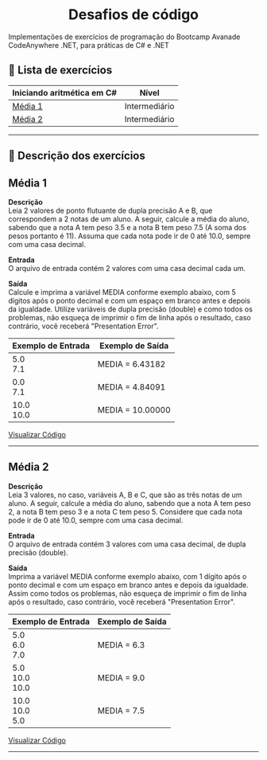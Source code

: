 <h1 align="center">Desafios de código</h1>

<p>Implementações de exercícios de programação do Bootcamp Avanade CodeAnywhere .NET, para práticas de C# e .NET </p>

## :bookmark: Lista de exercícios

Iniciando aritmética em C# | Nível
------------ | -------------
[Média 1](https://github.com/CarolineMano/Desafios_Avanade/tree/master/1%20-%20Iniciando%20Aritm%C3%A9tica%20em%20C%23/C%C3%A1lculo%20de%20m%C3%A9dia%20escolar) | Intermediário
[Média 2](https://github.com/CarolineMano/Desafios_Avanade/tree/master/1%20-%20Iniciando%20Aritm%C3%A9tica%20em%20C%23/C%C3%A1lculo%20de%20m%C3%A9dia%20escolar%202) | Intermediário

---

## :memo: Descrição dos exercícios 

## Média 1

**Descrição**  
Leia 2 valores de ponto flutuante de dupla precisão A e B, que correspondem a 2 notas de um aluno. A seguir, calcule a média do aluno, sabendo que a nota A tem peso 3.5 e a nota B tem peso 7.5 (A soma dos pesos portanto é 11). Assuma que cada nota pode ir de 0 até 10.0, sempre com uma casa decimal.  

**Entrada**  
O arquivo de entrada contém 2 valores com uma casa decimal cada um.  

**Saída**  
Calcule e imprima a variável MEDIA conforme exemplo abaixo, com 5 dígitos após o ponto decimal e com um espaço em branco antes e depois da igualdade. Utilize variáveis de dupla precisão (double) e como todos os problemas, não esqueça de imprimir o fim de linha após o resultado, caso contrário, você receberá "Presentation Error".

Exemplo de Entrada | Exemplo de Saída
------------ | -------------
5.0 <br /> 7.1 | MEDIA = 6.43182
0.0 <br /> 7.1 | MEDIA = 4.84091
10.0 <br /> 10.0 | MEDIA = 10.00000


[Visualizar Código](https://github.com/CarolineMano/Desafios_Avanade/blob/master/1%20-%20Iniciando%20Aritm%C3%A9tica%20em%20C%23/C%C3%A1lculo%20de%20m%C3%A9dia%20escolar/Program.cs)  

---

## Média 2

**Descrição**  
Leia 3 valores, no caso, variáveis A, B e C, que são as três notas de um aluno. A seguir, calcule a média do aluno, sabendo que a nota A tem peso 2, a nota B tem peso 3 e a nota C tem peso 5. Considere que cada nota pode ir de 0 até 10.0, sempre com uma casa decimal.

**Entrada**  
O arquivo de entrada contém 3 valores com uma casa decimal, de dupla precisão (double).  

**Saída**  
Imprima a variável MEDIA conforme exemplo abaixo, com 1 dígito após o ponto decimal e com um espaço em branco antes e depois da igualdade. Assim como todos os problemas, não esqueça de imprimir o fim de linha após o resultado, caso contrário, você receberá "Presentation Error".

Exemplo de Entrada | Exemplo de Saída
------------ | -------------
5.0 <br /> 6.0 <br /> 7.0 | MEDIA = 6.3
5.0 <br /> 10.0 <br /> 10.0 | MEDIA = 9.0
10.0 <br /> 10.0 <br /> 5.0 | MEDIA = 7.5

[Visualizar Código](https://github.com/CarolineMano/Desafios_Avanade/blob/master/1%20-%20Iniciando%20Aritm%C3%A9tica%20em%20C%23/C%C3%A1lculo%20de%20m%C3%A9dia%20escolar%202/Program.cs)  

---
